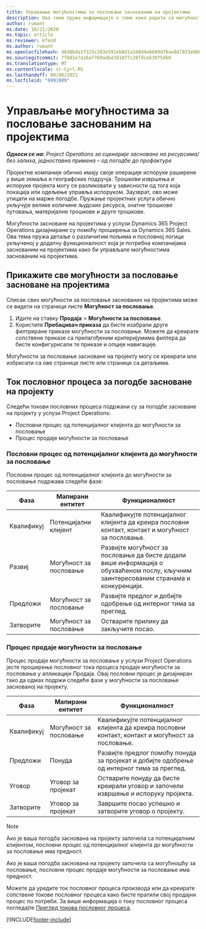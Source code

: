 ```yaml
---
title: Управљање могућностима за пословање заснованим на пројектима
description: Ова тема пружа информације о томе како радити са могућностима које су повезане са пројектима.
author: rumant
ms.date: 10/21/2020
ms.topic: article
ms.reviewer: kfend
ms.author: rumant
ms.openlocfilehash: d640bda1f325c283e591eb8d1a100d4e6b09d76ae847833e9664c3631eabd154
ms.sourcegitcommit: 7f8d1e7a16af769adb43d1877c28fdce53975db8
ms.translationtype: MT
ms.contentlocale: sr-Cyrl-RS
ms.lasthandoff: 08/06/2021
ms.locfileid: "6991909"
---
```

# <a name="manage-project-based-opportunities"></a>Управљање могућностима за пословање заснованим на пројектима

_**Односи се на:** Project Operations за сценарије засноване на ресурсима/без залиха, једноставна примена – од погодбе до профактуре_

Пројектне компаније обично имају своје операције испоруке раширене у више земаља и географских подручја. Трошкови извршења и испоруке пројекта могу се разликовати у зависности од тога која локација или одељење управља испоруком. Заузврат, ово може утицати на марже погодбе. Пружање пројектних услуга обично укључује велике количине људских ресурса, знатне трошкове путовања, материјалне трошкове и друге трошкове.

Могућности засноване на пројектима у услузи Dynamics 365 Project Operations дизајниране су помоћу проширења за Dynamics 365 Sales. Ова тема пружа детаље о различитим пољима и пословној логици укљученој у додатну функционалност која је потребна компанијама заснованим на пројектима како би управљале могућностима заснованим на пројектима.

## <a name="view-all-project-based-opportunities"></a>Прикажите све могућности за пословање засноване на пројектима

Списак свих могућности за пословање заснованих на пројектима може се видети на страници листе **Могућност за пословање**. 

1. Идите на ставку **Продаја** > **Могућности за пословање**.
2. Користите **Пребацивач приказа** да бисте изабрали друге филтриране приказе могућности за пословање. Можете да креирате сопствене приказе са прилагођеним критеријумима филтера да бисте конфигурисали те приказе и опције навигације.

Могућности за пословање засноване на пројекту могу се креирати или избрисати са ове странице листе или странице са детаљима.

## <a name="business-process-flow-for-project-based-deals"></a>Ток пословног процеса за погодбе засноване на пројекту

Следећи токови пословних процеса подржани су за погодбе засноване на пројекту у услузи Project Operations:

- Пословни процес од потенцијалног клијента до могућности за пословање
- Процес продаје могућности за пословање

### <a name="lead-to-opportunity-business-process"></a>Пословни процес од потенцијалног клијента до могућности за пословање 
Пословни процес од потенцијалног клијента до могућности за пословање подржава следеће фазе:

| Фаза | Мапирани ентитет | Функционалност |
| --- | --- | --- |
| Квалификуј | Потенцијални клијент | Квалификујте потенцијалног клијента да креира пословни контакт, контакт и могућност за пословање. |
| Развиј | Могућност за пословање | Развијте могућност за пословање да бисте додали више информација о обухваћеном послу, кључним заинтересованим странама и конкуренцији. |
| Предложи | Могућност за пословање | Развијте предлог и добијте одобрење од интерног тима за преглед. |
| Затворите | Могућност за пословање | Остварите прилику да закључите посао. |

### <a name="opportunity-sales-process"></a>Процес продаје могућности за пословање
Процес продаје могућности за пословање у услузи Project Operations јесте проширење пословног тока процеса продаје могућности за пословање у апликацији Продаја. Овај пословни процес је дизајниран тако да одмах подржи следеће фазе у могућности за пословање заснованој на пројекту.

| Фаза | Мапирани ентитет | Функционалност |
| --- | --- | --- |
| Квалификуј | Могућност за пословање | Квалификујте потенцијалног клијента да креира пословни контакт, контакт и могућност за пословање. |
| Предложи | Понуда | Развијте предлог помоћу понуда за пројекат и добијте одобрење од интерног тима за преглед. |
| Уговор | Уговор за пројекат | Остварите понуду да бисте креирали уговор и започели извршење и испоруку пројекта. |
| Затворите | Уговор за пројекат | Завршите посао успешно и затворите уговор о пројекту. |

> [!NOTE]
> Ако је ваша погодба заснована на пројекту започела са потенцијалним клијентом, пословни процес од потенцијалног клијента до могућности за пословање има предност.
>
> Ако је ваша погодба заснована на пројекту започела са могућношћу за пословање, пословни процес продаје могућности за пословање има предност.

Можете да уредите ток пословног процеса производа или да креирате сопствене токове пословног процеса како бисте пратили свој продајни процес по потреби. За више информација о току пословног процеса погледајте [Преглед токова пословног процеса](/dynamics365/customerengagement/on-premises/customize/business-process-flows-overview).


[!INCLUDE[footer-include](../includes/footer-banner.md)]